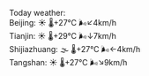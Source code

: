 Today weather:  
Beijing: ☀️   🌡️+27°C 🌬️↙4km/h  
Tianjin: ☀️   🌡️+29°C 🌬️↓7km/h  
Shijiazhuang: 🌫  🌡️+27°C 🌬️←4km/h  
Tangshan: ☀️   🌡️+27°C 🌬️↘9km/h  

